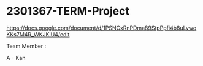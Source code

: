 # 2301367-TERM-Project

<https://docs.google.com/document/d/1PSNCxRnPDma89StpPpfi4b8uLvwoKKs7M4R_WKJKiU4/edit>

  Team Member :

  A - Kan
